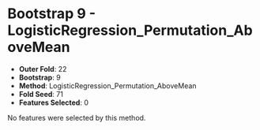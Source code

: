 # Bootstrap 9 - LogisticRegression_Permutation_AboveMean

- **Outer Fold**: 22
- **Bootstrap**: 9
- **Method**: LogisticRegression_Permutation_AboveMean
- **Fold Seed**: 71
- **Features Selected**: 0

No features were selected by this method.

